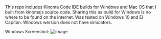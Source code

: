 This repo includes Kinoma Code IDE builds for Windows and Mac OS that I built from kinomajs source code. Sharing this as build for Windows is no where to be found on the internet. 
Was tested on Windows 10 and El Capitan. Windows wersion does not have simulators.

Windows Screenshot:
![image](https://github.com/ozonometer/kinoma-code-ide/assets/15060227/083bd170-4f53-4183-8b67-a42edb90238c)
